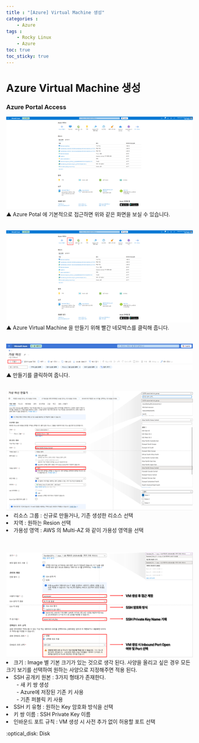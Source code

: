 ```yaml
---
title : "[Azure] Virtual Machine 생성"
categories : 
    - Azure
tags :
    - Rocky Linux
    - Azure
toc: true
toc_sticky: true
---
```


# Azure Virtual Machine 생성
### Azure Portal Access
<img src="https://github.com/hyundo0630/hyundo0630.github.io/blob/main/images/Azure%20%EA%B4%80%EB%A0%A8/Azure%20Portal%20Image.png?raw=true">
▲ Azure Potal 에 기본적으로 접근하면 위와 같은 화면을 보실 수 있습니다.<br><br><br>

<img src="https://github.com/hyundo0630/hyundo0630.github.io/blob/main/images/Azure%20%EA%B4%80%EB%A0%A8/Azure%20Portal%20Virtual%20Machine.png?raw=true">
▲ Azure Virtual Machine 을 만들기 위해 빨간 네모박스를 클릭해 줍니다.
<br><br><br>

<img src="https://github.com/hyundo0630/hyundo0630.github.io/blob/main/images/Azure%20%EA%B4%80%EB%A0%A8/Azure%20Portal%20Virtual%20Machine%20Create.png?raw=true">
▲ 만들기를 클릭하여 줍니다.
<br><br><br>

<img src="https://github.com/hyundo0630/hyundo0630.github.io/blob/main/images/Azure%20%EA%B4%80%EB%A0%A8/Azure%20Portal%20Virtual%20Machine%20Create_1-1.png?raw=true">
<li>리소스 그룹 : 신규로 만들거나, 기존 생성한 리소스 선택</li>
<li>지역 : 원하는 Resion 선택</li>
<li>가용성 영역 : AWS 의 Multi-AZ 와 같이 가용성 영역을 선택</li>
<br><br><br>

<img src="https://github.com/hyundo0630/hyundo0630.github.io/blob/main/images/Azure%20%EA%B4%80%EB%A0%A8/Azure%20Portal%20Virtual%20Machine%20Create_1-2.png?raw=true">
<li>크기 : Image 별 기본 크기가 있는 것으로 생각 된다. 사양을 올리고 싶은 경우 모든 크기 보기를 선택하여 원하는 사양으로 지정해주면 적용 된다.</li>
<li>SSH 공개키 원본 : 3가지 형태가 존재한다.</li>
　　- 새 키 쌍 생성<br>
　　- Azure에 저장된 기존 키 사용<br>
　　- 기존 퍼블릭 키 사용<br>
<li>SSH 키 유형 : 원하는 Key 암호화 방식을 선택</li>
<li>키 쌍 이름 : SSH Private Key 이름</li>
<li>인바운드 포트 규칙 : VM 생성 시 사전 추가 없이 허용할 포트 선택</li>

:optical_disk: Disk